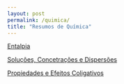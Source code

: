 ```yaml
---
layout: post
permalink: /quimica/
title: "Resumos de Química"
---
```


[<i class="fa-solid fa-square-arrow-up-right"></i> Entalpia](/quimica/entalpia)

[<i class="fa-solid fa-square-arrow-up-right"></i> Soluções, Concetrações e Dispersões](/quimica/solucoes)

[<i class="fa-solid fa-square-arrow-up-right"></i> Propiedades e Efeitos Coligativos](/quimica/efeitos-coligativos)
